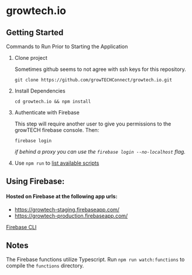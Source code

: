 # growtech.io


## Getting Started

Commands to Run Prior to Starting the Application

1.  Clone project

    Sometimes github seems to not agree with ssh keys for this repository.

    ```
    git clone https://github.com/growTECHConnect/growtech.io.git
    ```

2.  Install Dependencies
    ```
    cd growtech.io && npm install
    ```

3.  Authenticate with Firebase

    This step will require another user to give you permissions to the growTECH firebase console.
    Then:
    ```
    firebase login
    ````
    _if behind a proxy you can use the `firebase login --no-localhost` flag._

4.  Use `npm run` to [list available scripts](package.json#L6-L16)


## Using Firebase:

#### Hosted on Firebase at the following app urls:

- https://growtech-staging.firebaseapp.com/
- https://growtech-production.firebaseapp.com/

[Firebase CLI](https://firebase.google.com/docs/cli/)

## Notes

The Firebase functions utilize Typescript. Run `npm run watch:functions` to compile the `functions` directory.
